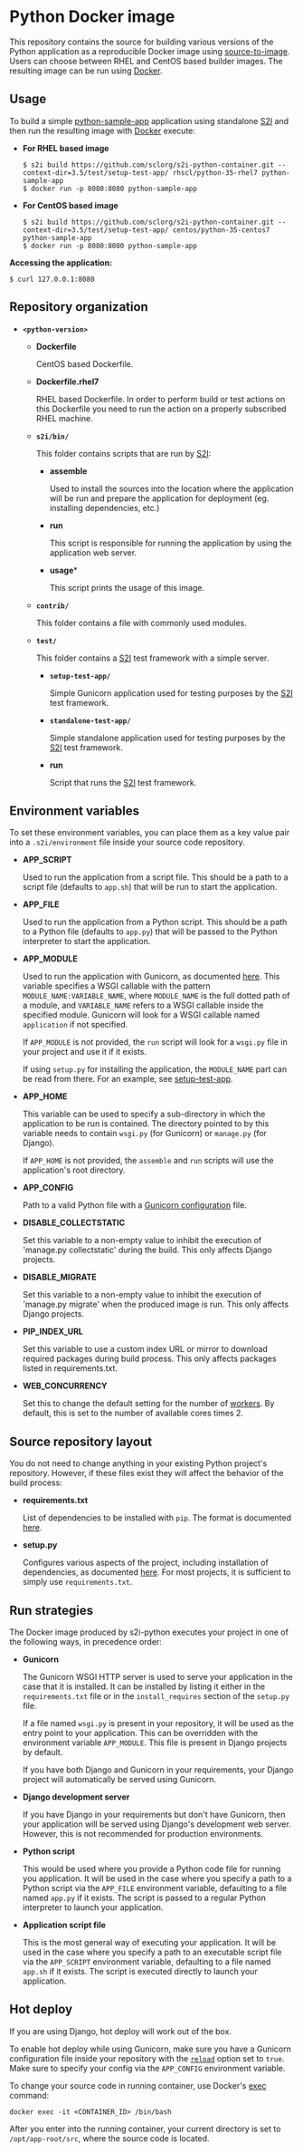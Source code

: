 Python Docker image
===================

This repository contains the source for building various versions of
the Python application as a reproducible Docker image using
[source-to-image](https://github.com/openshift/source-to-image).
Users can choose between RHEL and CentOS based builder images.
The resulting image can be run using [Docker](http://docker.io).


Usage
---------------------
To build a simple [python-sample-app](https://github.com/openshift/s2i-python/tree/master/3.5/test/setup-test-app) application
using standalone [S2I](https://github.com/openshift/source-to-image) and then run the
resulting image with [Docker](http://docker.io) execute:

*  **For RHEL based image**
    ```
    $ s2i build https://github.com/sclorg/s2i-python-container.git --context-dir=3.5/test/setup-test-app/ rhscl/python-35-rhel7 python-sample-app
    $ docker run -p 8080:8080 python-sample-app
    ```

*  **For CentOS based image**
    ```
    $ s2i build https://github.com/sclorg/s2i-python-container.git --context-dir=3.5/test/setup-test-app/ centos/python-35-centos7 python-sample-app
    $ docker run -p 8080:8080 python-sample-app
    ```

**Accessing the application:**
```
$ curl 127.0.0.1:8080
```


Repository organization
------------------------
* **`<python-version>`**

    * **Dockerfile**

        CentOS based Dockerfile.

    * **Dockerfile.rhel7**

        RHEL based Dockerfile. In order to perform build or test actions on this
        Dockerfile you need to run the action on a properly subscribed RHEL machine.

    * **`s2i/bin/`**

        This folder contains scripts that are run by [S2I](https://github.com/openshift/source-to-image):

        *   **assemble**

            Used to install the sources into the location where the application
            will be run and prepare the application for deployment (eg. installing
            dependencies, etc.)

        *   **run**

            This script is responsible for running the application by using the
            application web server.

        *   **usage***

            This script prints the usage of this image.

    * **`contrib/`**

        This folder contains a file with commonly used modules.

    * **`test/`**

        This folder contains a [S2I](https://github.com/openshift/source-to-image)
        test framework with a simple server.

        * **`setup-test-app/`**

            Simple Gunicorn application used for testing purposes by the [S2I](https://github.com/openshift/source-to-image) test framework.

        * **`standalone-test-app/`**

            Simple standalone application used for testing purposes by the [S2I](https://github.com/openshift/source-to-image) test framework.

        * **run**

            Script that runs the [S2I](https://github.com/openshift/source-to-image) test framework.


Environment variables
---------------------

To set these environment variables, you can place them as a key value pair into a `.s2i/environment`
file inside your source code repository.

* **APP_SCRIPT**

    Used to run the application from a script file.
    This should be a path to a script file (defaults to `app.sh`) that will be
    run to start the application.

* **APP_FILE**

    Used to run the application from a Python script.
    This should be a path to a Python file (defaults to `app.py`) that will be
    passed to the Python interpreter to start the application.

* **APP_MODULE**

    Used to run the application with Gunicorn, as documented
    [here](http://docs.gunicorn.org/en/latest/run.html#gunicorn).
    This variable specifies a WSGI callable with the pattern
    `MODULE_NAME:VARIABLE_NAME`, where `MODULE_NAME` is the full dotted path
    of a module, and `VARIABLE_NAME` refers to a WSGI callable inside the
    specified module.
    Gunicorn will look for a WSGI callable named `application` if not specified.

    If `APP_MODULE` is not provided, the `run` script will look for a `wsgi.py`
    file in your project and use it if it exists.

    If using `setup.py` for installing the application, the `MODULE_NAME` part
    can be read from there. For an example, see
    [setup-test-app](https://github.com/openshift/s2i-python/tree/master/3.5/test/setup-test-app).

* **APP_HOME**

    This variable can be used to specify a sub-directory in which the application to be run is contained.
    The directory pointed to by this variable needs to contain `wsgi.py` (for Gunicorn) or `manage.py` (for Django).

    If `APP_HOME` is not provided, the `assemble` and `run` scripts will use the application's root
    directory.

* **APP_CONFIG**

    Path to a valid Python file with a
    [Gunicorn configuration](http://docs.gunicorn.org/en/latest/configure.html#configuration-file) file.

* **DISABLE_COLLECTSTATIC**

    Set this variable to a non-empty value to inhibit the execution of
    'manage.py collectstatic' during the build. This only affects Django projects.

* **DISABLE_MIGRATE**

    Set this variable to a non-empty value to inhibit the execution of 'manage.py migrate'
    when the produced image is run. This only affects Django projects.

* **PIP_INDEX_URL**

    Set this variable to use a custom index URL or mirror to download required packages
    during build process. This only affects packages listed in requirements.txt.

* **WEB_CONCURRENCY**

    Set this to change the default setting for the number of
    [workers](http://docs.gunicorn.org/en/stable/settings.html#workers). By
    default, this is set to the number of available cores times 2.

Source repository layout
------------------------

You do not need to change anything in your existing Python project's repository.
However, if these files exist they will affect the behavior of the build process:

* **requirements.txt**

  List of dependencies to be installed with `pip`. The format is documented
  [here](https://pip.pypa.io/en/latest/user_guide.html#requirements-files).


* **setup.py**

  Configures various aspects of the project, including installation of
  dependencies, as documented
  [here](https://packaging.python.org/en/latest/distributing.html#setup-py).
  For most projects, it is sufficient to simply use `requirements.txt`.


Run strategies
--------------

The Docker image produced by s2i-python executes your project in one of the
following ways, in precedence order:

* **Gunicorn**

  The Gunicorn WSGI HTTP server is used to serve your application in the case that it
  is installed. It can be installed by listing it either in the `requirements.txt`
  file or in the `install_requires` section of the `setup.py` file.

  If a file named `wsgi.py` is present in your repository, it will be used as
  the entry point to your application. This can be overridden with the
  environment variable `APP_MODULE`.
  This file is present in Django projects by default.

  If you have both Django and Gunicorn in your requirements, your Django project
  will automatically be served using Gunicorn.

* **Django development server**

  If you have Django in your requirements but don't have Gunicorn, then your
  application will be served using Django's development web server. However, this is not
  recommended for production environments.

* **Python script**

  This would be used where you provide a Python code file for running you
  application. It will be used in the case where you specify a path to a
  Python script via the `APP_FILE` environment variable, defaulting to a
  file named `app.py` if it exists. The script is passed to a regular
  Python interpreter to launch your application.

* **Application script file**

  This is the most general way of executing your application. It will be
  used in the case where you specify a path to an executable script file
  via the `APP_SCRIPT` environment variable, defaulting to a file named
  `app.sh` if it exists. The script is executed directly to launch your
  application.

Hot deploy
---------------------

If you are using Django, hot deploy will work out of the box.

To enable hot deploy while using Gunicorn, make sure you have a Gunicorn
configuration file inside your repository with the
[`reload`](https://gunicorn-docs.readthedocs.org/en/latest/settings.html#reload)
option set to `true`. Make sure to specify your config via the `APP_CONFIG`
environment variable.

To change your source code in running container, use Docker's
[exec](https://docs.docker.com/reference/commandline/exec/) command:

```
docker exec -it <CONTAINER_ID> /bin/bash
```

After you enter into the running container, your current directory is set
to `/opt/app-root/src`, where the source code is located.
